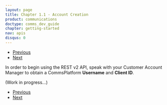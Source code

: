 ```yaml
---
layout: page
title: Chapter 1.1 - Account Creation
product: communications
doctype: comms_dev_guide
chapter: getting-started
nav: apis
disqus: 0
---
```


<ul class="pager">
  <li class="previous"><a href="/communications/dev-guide/getting-started/"><i class="glyphicon glyphicon-chevron-left"></i>Previous</a></li>
  <li class="next"><a href="/communications/dev-guide/getting-started/authentication/">Next<i class="glyphicon glyphicon-chevron-right"></i></a></li>
</ul>

In order to begin using the REST v2 API, speak with your Customer Account Manager to obtain a CommsPlatform <b>Username</b> and <b>Client ID</b>.

(Work in progress...)

<ul class="pager">
  <li class="previous"><a href="/communications/dev-guide/getting-started/"><i class="glyphicon glyphicon-chevron-left"></i>Previous</a></li>
  <li class="next"><a href="/communications/dev-guide/getting-started/authentication/">Next<i class="glyphicon glyphicon-chevron-right"></i></a></li>
</ul>